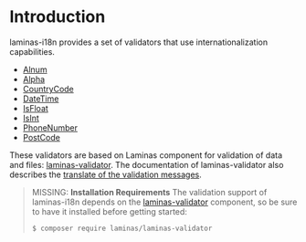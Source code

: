 # Introduction

laminas-i18n provides a set of validators that use internationalization
capabilities.

- [Alnum](alnum.md)
- [Alpha](alpha.md)
- [CountryCode](country-code.md)
- [DateTime](date-time.md)
- [IsFloat](is-float.md)
- [IsInt](is-int.md)
- [PhoneNumber](phone-number.md)
- [PostCode](post-code.md)

These validators are based on Laminas component for validation of data
and files: [laminas-validator](https://docs.laminas.dev/laminas-validator/).
The documentation of laminas-validator also describes the
[translate of the validation messages](https://docs.laminas.dev/laminas-validator/intro/#translating-messages).

> MISSING: **Installation Requirements**
> The validation support of laminas-i18n depends on the [laminas-validator](https://docs.laminas.dev/laminas-validator/) component, so be sure to have it installed before getting started:
>
> ```bash
> $ composer require laminas/laminas-validator
> ```
